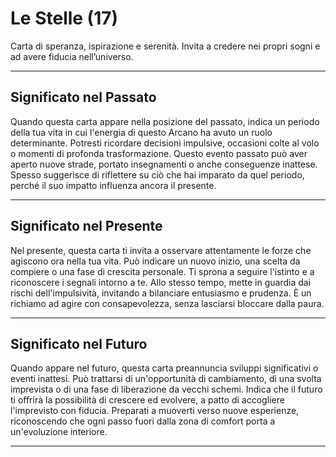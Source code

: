 # Le Stelle (17)

Carta di speranza, ispirazione e serenità. Invita a credere nei propri sogni e ad avere fiducia nell’universo.

---

## Significato nel Passato  
Quando questa carta appare nella posizione del passato, indica un periodo della tua vita in cui l'energia di questo Arcano ha avuto un ruolo determinante. Potresti ricordare decisioni impulsive, occasioni colte al volo o momenti di profonda trasformazione. Questo evento passato può aver aperto nuove strade, portato insegnamenti o anche conseguenze inattese. Spesso suggerisce di riflettere su ciò che hai imparato da quel periodo, perché il suo impatto influenza ancora il presente.

---

## Significato nel Presente  
Nel presente, questa carta ti invita a osservare attentamente le forze che agiscono ora nella tua vita. Può indicare un nuovo inizio, una scelta da compiere o una fase di crescita personale. Ti sprona a seguire l'istinto e a riconoscere i segnali intorno a te. Allo stesso tempo, mette in guardia dai rischi dell'impulsività, invitando a bilanciare entusiasmo e prudenza. È un richiamo ad agire con consapevolezza, senza lasciarsi bloccare dalla paura.

---

## Significato nel Futuro  
Quando appare nel futuro, questa carta preannuncia sviluppi significativi o eventi inattesi. Può trattarsi di un'opportunità di cambiamento, di una svolta imprevista o di una fase di liberazione da vecchi schemi. Indica che il futuro ti offrirà la possibilità di crescere ed evolvere, a patto di accogliere l'imprevisto con fiducia. Preparati a muoverti verso nuove esperienze, riconoscendo che ogni passo fuori dalla zona di comfort porta a un'evoluzione interiore.

---

